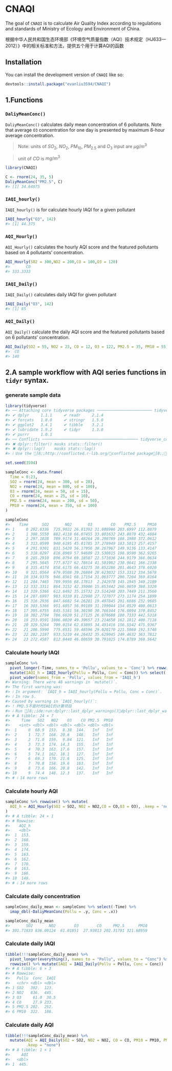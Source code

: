 
<!-- README.md is generated from README.Rmd. Please edit that file -->

# CNAQI

<!-- badges: start -->
<!-- badges: end -->

The goal of `CNAQI` is to calculate Air Quality Index according to
regulations and standards of Ministry of Ecology and Environment of
China.

根据中华人民共和国生态环境部《环境空气质量指数（AQI）技术规定（HJ633—2012）》中的相关标准和方法，提供五个用于计算AQI的函数

## Installation

You can install the development version of `CNAQI` like so:

``` r
devtools::install.package("evanliu3594/CNAQI")
```

## 1.Functions

### `DaliyMeanConc()`

`DaliyMeanConc()` calculates daily mean concentration of 6 pollutants.
Note that average `O3` concentration for one day is presented by maximum
8-hour average concentration.

> Note: units of $SO_2$, $NO_2$, $PM_{10}$, $PM_{2.5}$ and $O_3$ input
> are $μg/m^3$

> unit of $CO$ is $mg/m^3$

``` r
library(CNAQI)

C <- rnorm(24, 35, 5)
DaliyMeanConc("PM2.5", C)
#> [1] 34.64075
```

### `IAQI_hourly()`

`IAQI_hourly()` is for calculate hourly IAQI for a given pollutant

``` r
IAQI_hourly("O3", 142)
#> [1] 44.375
```

### `AQI_Hourly()`

`AQI_Hourly()` calculates the hourly AQI score and the featured
pollutants based on 4 pollutants’ concentration.

``` r
AQI_Hourly(SO2 = 300,NO2 = 200,CO = 100,O3 = 120)
#>       CO 
#> 333.3333
```

### `IAQI_Daily()`

`IAQI_Daily()` calculates daily IAQI for given pollutant

``` r
IAQI_Daily("O3", 142)
#> [1] 85
```

### `AQI_Daily()`

`AQI_Daily()` calculate the daily AQI score and the featured pollutants
based on 6 pollutants’ concentration.

``` r
AQI_Daily(SO2 = 55, NO2 = 23, CO = 12, O3 = 122, PM2.5 = 35, PM10 = 55)
#>  CO 
#> 140
```

## 2.A sample workflow with AQI series functions in `tidyr` syntax.

### generate sample data

``` r
library(tidyverse)
#> ── Attaching core tidyverse packages ──────────────────────── tidyverse 2.0.0 ──
#> ✔ dplyr     1.1.1     ✔ readr     2.1.4
#> ✔ forcats   1.0.0     ✔ stringr   1.5.0
#> ✔ ggplot2   3.4.1     ✔ tibble    3.2.1
#> ✔ lubridate 1.9.2     ✔ tidyr     1.3.0
#> ✔ purrr     1.0.1     
#> ── Conflicts ────────────────────────────────────────── tidyverse_conflicts() ──
#> ✖ dplyr::filter() masks stats::filter()
#> ✖ dplyr::lag()    masks stats::lag()
#> ℹ Use the ]8;;http://conflicted.r-lib.org/conflicted package]8;; to force all conflicts to become errors

set.seed(3594)

sampleConc <- data.frame(
  Time = 0:23,
  SO2 = rnorm(24, mean = 300, sd = 20),
  NO2 = rnorm(24, mean = 800, sd = 100),
  O3 = rnorm(24, mean = 50, sd = 15),
  CO = rnorm(24, mean = 25, sd = 10),
  PM2.5 = rnorm(24, mean = 200, sd = 50),
  PM10 = rnorm(24, mean = 350, sd = 100)
)

sampleConc
#>    Time      SO2       NO2       O3        CO    PM2.5     PM10
#> 1     0 282.6336  725.9022 26.81392 31.808906 203.6997 112.8879
#> 2     1 308.5550  882.4118 66.07455 33.801632 243.8070 432.4884
#> 3     2 297.1028  789.9174 31.48264 20.298789 188.1988 372.0612
#> 4     3 313.0599  940.6195 45.81785 37.278949 183.5013 257.4157
#> 5     4 291.9301  831.5420 56.17956 38.267967 149.9136 133.4147
#> 6     5 318.8297  816.8969 57.94609 23.530815 198.9590 362.9265
#> 7     6 285.2910  896.0794 69.18587 22.571036 244.9179 366.0634
#> 8     7 295.5645  777.8727 62.78614 41.581982 230.9641 166.2338
#> 9     8 315.4174  858.6175 66.43275 30.852286 201.4643 378.6020
#> 10    9 321.0564  679.0508 39.26804 28.623032 153.3312 334.5678
#> 11   10 334.9376  946.8561 68.17154 31.063777 290.7204 369.8164
#> 12   11 284.7465  789.9956 68.17813  2.242978 145.1945 340.2189
#> 13   12 332.3311  864.3152 42.35006 15.853442 266.9659 380.3320
#> 14   13 319.5366  612.8492 35.15732 23.514248 203.7449 211.3560
#> 15   14 287.6997  983.9330 81.22990 27.727077 273.1174 254.1899
#> 16   15 316.2936  847.6682 54.26281 19.497845 201.6686 232.9685
#> 17   16 303.5366  951.6857 56.99189 31.199044 154.0529 400.0613
#> 18   17 305.6755  845.5181 56.30190 30.766344 176.0894 370.8452
#> 19   18 302.2794  786.6620 51.27125 26.879688 180.7333 442.5318
#> 20   19 253.9591 1006.0020 49.39657 23.214658 162.1812 400.7118
#> 21   20 329.5264  709.0154 62.83895 34.491416 156.5542 475.9367
#> 22   21 286.5990  775.0531 59.48596 29.028170 221.5060 192.5748
#> 23   22 282.2197  933.5219 44.26432 35.629945 249.4632 363.7812
#> 24   23 272.4587  812.0440 46.08659 30.791025 174.8789 368.5642
```

### Calculate hourly IAQI

``` r
sampleConc %>% 
  pivot_longer(-Time, names_to = 'Pollu', values_to = 'Conc') %>% rowwise() %>% 
  mutate(IAQI_h = IAQI_hourly(Pollu = Pollu, Conc = Conc)) %>% select(-Conc) %>% 
  pivot_wider(names_from = 'Pollu', values_from = 'IAQI_h')
#> Warning: There were 48 warnings in `mutate()`.
#> The first warning was:
#> ℹ In argument: `IAQI_h = IAQI_hourly(Pollu = Pollu, Conc = Conc)`.
#> ℹ In row 5.
#> Caused by warning in `IAQI_hourly()`:
#> ! PM2.5不是时均IAQI的计算项目
#> ℹ Run ]8;;ide:run:dplyr::last_dplyr_warnings()dplyr::last_dplyr_warnings()]8;; to see the 47 remaining warnings.
#> # A tibble: 24 × 7
#>     Time   SO2   NO2    O3    CO PM2.5  PM10
#>    <int> <dbl> <dbl> <dbl> <dbl> <dbl> <dbl>
#>  1     0  68.9  153.  8.38  144.   Inf   Inf
#>  2     1  72.7  168. 20.6   148.   Inf   Inf
#>  3     2  71.0  159.  9.84  121.   Inf   Inf
#>  4     3  73.3  174. 14.3   155.   Inf   Inf
#>  5     4  70.3  163. 17.6   157.   Inf   Inf
#>  6     5  74.1  162. 18.1   127.   Inf   Inf
#>  7     6  69.3  170. 21.6   125.   Inf   Inf
#>  8     7  70.8  158. 19.6   163.   Inf   Inf
#>  9     8  73.6  166. 20.8   142.   Inf   Inf
#> 10     9  74.4  148. 12.3   137.   Inf   Inf
#> # ℹ 14 more rows
```

### Calculate hourly AQI

``` r
sampleConc %>% rowwise() %>% mutate(
  AQI_h = AQI_Hourly(SO2 = SO2, NO2 = NO2,CO = CO,O3 = O3), .keep = 'none'
)
#> # A tibble: 24 × 1
#> # Rowwise: 
#>    AQI_h
#>    <dbl>
#>  1  153.
#>  2  168.
#>  3  159.
#>  4  174.
#>  5  163.
#>  6  162.
#>  7  170.
#>  8  163.
#>  9  166.
#> 10  148.
#> # ℹ 14 more rows
```

### Calculate daily concentration

``` r
sampleConc_daily_mean <- sampleConc %>% select(-Time) %>% 
  imap_dbl(~DaliyMeanConc(Pollu = .y, Conc = .x))

sampleConc_daily_mean
#>       SO2       NO2        O3        CO     PM2.5      PM10 
#> 301.71833 836.00124  61.01851  27.93813 202.31781 321.68959
```

### Calculate daily IAQI

``` r
tibble(!!!sampleConc_daily_mean) %>% 
  pivot_longer(everything(), names_to = "Pollu", values_to = "Conc") %>% 
  rowwise() %>% mutate(IAQI = IAQI_Daily(Pollu = Pollu, Conc = Conc))
#> # A tibble: 6 × 3
#> # Rowwise: 
#>   Pollu  Conc  IAQI
#>   <chr> <dbl> <dbl>
#> 1 SO2   302.  123. 
#> 2 NO2   836.  445. 
#> 3 O3     61.0  30.5
#> 4 CO     27.9 233. 
#> 5 PM2.5 202.  252. 
#> 6 PM10  322.  186.
```

### Calculate daily AQI

``` r
tibble(!!!sampleConc_daily_mean) %>% 
  mutate(AQI = AQI_Daily(SO2 = SO2, NO2 = NO2, CO = CO, PM10 = PM10, PM2.5 = PM2.5, O3 = O3),
         .keep = "none")
#> # A tibble: 1 × 1
#>     AQI
#>   <dbl>
#> 1  445.
```
